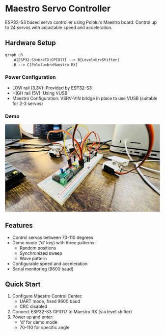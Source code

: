 # Maestro Servo Controller

ESP32-S3 based servo controller using Pololu's Maestro board. Control up to 24 servos with adjustable speed and acceleration.

## Hardware Setup

```mermaid
graph LR
    A[ESP32-S3<br>TX:GPIO17] --> B[Level<br>Shifter]
    B --> C[Pololu<br>Maestro RX]
```

### Power Configuration
- LOW rail (3.3V): Provided by ESP32-S3
- HIGH rail (5V): Using VUSB
- Maestro Configuration: VSRV-VIN bridge in place to use VUSB (suitable for 2-3 servos)

### Demo
![Servo Demo Setup](assets/maestroDemo.jpg)

## Features
- Control servos between 70-110 degrees
- Demo mode ('d' key) with three patterns:
  - Random positions
  - Synchronized sweep
  - Wave pattern
- Configurable speed and acceleration
- Serial monitoring (9600 baud)

## Quick Start
1. Configure Maestro Control Center:
   - UART mode, fixed 9600 baud
   - CRC disabled
2. Connect ESP32-S3 GPIO17 to Maestro RX (via level shifter)
3. Power up and enter:
   - 'd' for demo mode
   - 70-110 for specific angle 